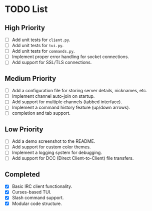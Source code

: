 # TODO List

## High Priority
- [ ] Add unit tests for `client.py`.
- [ ] Add unit tests for `tui.py`.
- [ ] Add unit tests for `commands.py`.
- [ ] Implement proper error handling for socket connections.
- [ ] Add support for SSL/TLS connections.

## Medium Priority
- [ ] Add a configuration file for storing server details, nicknames, etc.
- [ ] Implement channel auto-join on startup.
- [ ] Add support for multiple channels (tabbed interface).
- [ ] Implement a command history feature (up/down arrows).
- [ ] completion and tab support.

## Low Priority
- [ ] Add a demo screenshot to the README.
- [ ] Add support for custom color themes.
- [ ] Implement a logging system for debugging.
- [ ] Add support for DCC (Direct Client-to-Client) file transfers.

## Completed
- [x] Basic IRC client functionality.
- [x] Curses-based TUI.
- [x] Slash command support.
- [x] Modular code structure.
